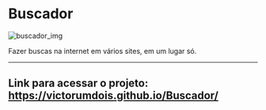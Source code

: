 # Buscador
![buscador_img](https://user-images.githubusercontent.com/88866368/191598666-7a892914-fe78-4350-a879-714fdb088adf.png)

Fazer buscas na internet em vários sites, em um lugar só.

---
## Link para acessar o projeto: https://victorumdois.github.io/Buscador/
